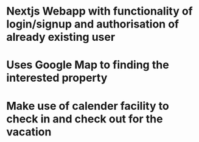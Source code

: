 # Nextjs Webapp with functionality of login/signup and authorisation of already existing user
# Uses Google Map to finding the interested property 
# Make use of calender facility to check in and check out for the vacation
